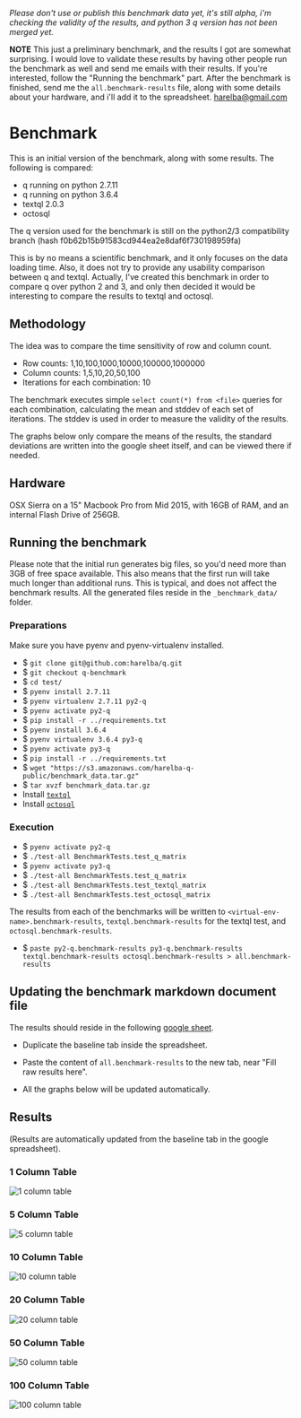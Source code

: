 

*Please don't use or publish this benchmark data yet, it's still alpha, i'm checking the validity of the results, and python 3 q version has not been merged yet.*

**NOTE**
This just a preliminary benchmark, and the results I got are somewhat surprising. I would love to validate these results by having other people run the benchmark as well and send me emails with their results. If you're interested, follow the "Running the benchmark" part. After the benchmark is finished, send me the `all.benchmark-results` file, along with some details about your hardware, and i'll add it to the spreadsheet. <harelba@gmail.com>

# Benchmark
This is an initial version of the benchmark, along with some results. The following is compared:
* q running on python 2.7.11
* q running on python 3.6.4
* textql 2.0.3
* octosql

The q version used for the benchmark is still on the python2/3 compatibility branch (hash f0b62b15b91583cd944ea2e8daf6f730198959fa)

This is by no means a scientific benchmark, and it only focuses on the data loading time. Also, it does not try to provide any usability comparison between q and textql. Actually, I've created this benchmark in order to compare q over python 2 and 3, and only then decided it would be interesting to compare the results to textql and octosql.

## Methodology
The idea was to compare the time sensitivity of row and column count. 

* Row counts: 1,10,100,1000,10000,100000,1000000
* Column counts: 1,5,10,20,50,100
* Iterations for each combination: 10

The benchmark executes simple `select count(*) from <file>` queries for each combination, calculating the mean and stddev of each set of iterations. The stddev is used in order to measure the validity of the results.

The graphs below only compare the means of the results, the standard deviations are written into the google sheet itself, and can be viewed there if needed.

## Hardware
OSX Sierra on a 15" Macbook Pro from Mid 2015, with 16GB of RAM, and an internal Flash Drive of 256GB.


## Running the benchmark

Please note that the initial run generates big files, so you'd need more than 3GB of free space available. This also means that the first run will take much longer than additional runs. This is typical, and does not affect the benchmark results. All the generated files reside in the `_benchmark_data/` folder.

### Preparations
Make sure you have pyenv and pyenv-virtualenv installed.

* $ `git clone git@github.com:harelba/q.git`
* $ `git checkout q-benchmark`
* $ `cd test/`
* $ `pyenv install 2.7.11`
* $ `pyenv virtualenv 2.7.11 py2-q`
* $ `pyenv activate py2-q`
* $ `pip install -r ../requirements.txt`
* $ `pyenv install 3.6.4`
* $ `pyenv virtualenv 3.6.4 py3-q`
* $ `pyenv activate py3-q`
* $ `pip install -r ../requirements.txt`
* $ `wget "https://s3.amazonaws.com/harelba-q-public/benchmark_data.tar.gz"`
* $ `tar xvzf benchmark_data.tar.gz`
* Install [`textql`](https://github.com/dinedal/textql#install)
* Install [`octosql`](https://github.com/cube2222/octosql#installation)

### Execution
* $ `pyenv activate py2-q`
* $ `./test-all BenchmarkTests.test_q_matrix` 
* $ `pyenv activate py3-q`
* $ `./test-all BenchmarkTests.test_q_matrix`
* $ `./test-all BenchmarkTests.test_textql_matrix`
* $ `./test-all BenchmarkTests.test_octosql_matrix`

The results from each of the benchmarks will be written to `<virtual-env-name>.benchmark-results`, `textql.benchmark-results` for the textql test, and `octosql.benchmark-results`.

* $ `paste py2-q.benchmark-results py3-q.benchmark-results textql.benchmark-results octosql.benchmark-results > all.benchmark-results`

## Updating the benchmark markdown document file
The results should reside in the following [google sheet](https://docs.google.com/spreadsheets/d/1Ljr8YIJwUQ5F4wr6ATga5Aajpu1CvQp1pe52KGrLkbY/edit?usp=sharing). 

* Duplicate the baseline tab inside the spreadsheet.
* Paste the content of `all.benchmark-results` to the new tab, near "Fill raw results here".

* All the graphs below will be updated automatically.

## Results
(Results are automatically updated from the baseline tab in the google spreadsheet).

### 1 Column Table
![1 column table](https://docs.google.com/spreadsheets/d/e/2PACX-1vQy9Zm4I322Tdf5uoiFFJx6Oi3Z4AMq7He3fUUtsEQVQIdTGfWgjxFD6k8PAy9wBjvFkqaG26oBgNTP/pubchart?oid=1119350798&format=image)

### 5 Column Table
![5 column table](https://docs.google.com/spreadsheets/d/e/2PACX-1vQy9Zm4I322Tdf5uoiFFJx6Oi3Z4AMq7He3fUUtsEQVQIdTGfWgjxFD6k8PAy9wBjvFkqaG26oBgNTP/pubchart?oid=599223098&format=image)

### 10 Column Table
![10 column table](https://docs.google.com/spreadsheets/d/e/2PACX-1vQy9Zm4I322Tdf5uoiFFJx6Oi3Z4AMq7He3fUUtsEQVQIdTGfWgjxFD6k8PAy9wBjvFkqaG26oBgNTP/pubchart?oid=82695414&format=image)

### 20 Column Table
![20 column table](https://docs.google.com/spreadsheets/d/e/2PACX-1vQy9Zm4I322Tdf5uoiFFJx6Oi3Z4AMq7He3fUUtsEQVQIdTGfWgjxFD6k8PAy9wBjvFkqaG26oBgNTP/pubchart?oid=1573199483&format=image)

### 50 Column Table
![50 column table](https://docs.google.com/spreadsheets/d/e/2PACX-1vQy9Zm4I322Tdf5uoiFFJx6Oi3Z4AMq7He3fUUtsEQVQIdTGfWgjxFD6k8PAy9wBjvFkqaG26oBgNTP/pubchart?oid=448568670&format=image)

### 100 Column Table
![100 column table](https://docs.google.com/spreadsheets/d/e/2PACX-1vQy9Zm4I322Tdf5uoiFFJx6Oi3Z4AMq7He3fUUtsEQVQIdTGfWgjxFD6k8PAy9wBjvFkqaG26oBgNTP/pubchart?oid=2101488258&format=image)


